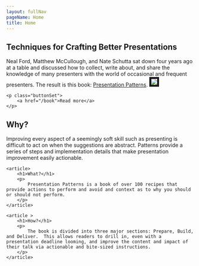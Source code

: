 ```yaml
---
layout: fullNav
pageName: Home
title: Home
---
```


<article class="tagline">
	<h1>Techniques for Crafting Better Presentations</h1>
	<p>
Neal Ford, Matthew McCullough, and Nate Schutta sat down four years
	ago at a table and discussed how to collect, write about, and
	share the knowledge of many presenters with the world of
	occasional and frequent presenters. The result is this book:
	<a
	href="http://www.informit.com/store/product.aspx?isbn=0321820800">Presentation
	Patterns</a>.
<a
	href="http://www.informit.com/store/product.aspx?isbn=0321820800"><img src="http://nealford.com/images/ppap-cover-small.jpg" halign="left" border="5"/></a>
	</p>

	<p class="buttonSet">
		<a href="/book">Read more</a>
	</p>
</article>

<span class="featured">
	<article>
		<h1>Why?</h1>
		<p>
			Improving every aspect of a seemingly soft skill such as presenting is difficult to act on when the
			suggestions are abstract. Patterns provide a series of steps and implementation details that make
			presentation improvement easily actionable.
		</p>
	</article>
	
	<article>
		<h1>What?</h1>
		<p>
			Presentation Patterns is a book of over 100 recipes that provide actions to perform and avoid and context as to why you should or should not perform.
		</p>
	</article>
	
	<article >
		<h1>How?</h1>
		<p>
			The book is divided into three major sections: Prepare, Build, and Deliver.  This allows readers to drill in, even with a presentation deadline looming, and improve the content and impact of their talk via actionable and bite-sized instructions.
		</p>
	</article>
</span>
